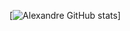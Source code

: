 [![Alexandre GitHub stats](https://github-readme-stats.vercel.app/api?username=AllePansan&show_icons=true&theme=tokyonight)]
